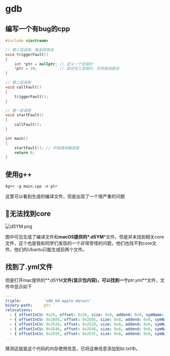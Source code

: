 # gdb

## 编写一个有bug的cpp

```cpp
#include <iostream>

// 第三层调用，触发段错误
void triggerFault()
{
    int *ptr = nullptr; // 定义一个空指针
    *ptr = 10;          // 尝试写入空指针，将导致段错误
}

// 第二层调用
void callFault()
{
    triggerFault();
}

// 第一层调用
void startFault()
{
    callFault();
}

int main()
{
    startFault(); // 开始错误触发链
    return 0;
}

```



## 使用g++

```shell
$g++ -g main.cpp -o ptr
```

这里可以看到生成的编译文件，但是出现了一个很严重的问题

## 🤔无法找到core

![dSYM.png](https://img2.imgtp.com/2024/04/20/47bFmSv7.png)

图中可见生成了编译文件和**macOS提供的*.dSYM***文件，但是并未找到相关core文件，这个也是我和同学们发现的一个非常奇怪的问题，他们也找不到core文件，他们的Ubantu只能生成前两个文件。

## 找到了.yml文件

但是打开mac提供的**.dSYM**文件(显示包内容)，可以找到一个**ptr.yml**文件，文件中显示如下

```yaml
---
triple:          'x86_64-apple-darwin'
binary-path:     ptr
relocations:
  - { offsetInCU: 0x26, offset: 0x26, size: 0x8, addend: 0x0, symName: __Z12triggerFaultv, symObjAddr: 0x0, symBinAddr: 0x100000F40, symSize: 0x20 }
  - { offsetInCU: 0x2E05, offset: 0x2E05, size: 0x8, addend: 0x0, symName: __Z12triggerFaultv, symObjAddr: 0x0, symBinAddr: 0x100000F40, symSize: 0x20 }
  - { offsetInCU: 0x2E2D, offset: 0x2E2D, size: 0x8, addend: 0x0, symName: __Z9callFaultv, symObjAddr: 0x20, symBinAddr: 0x100000F60, symSize: 0x10 }
  - { offsetInCU: 0x2E46, offset: 0x2E46, size: 0x8, addend: 0x0, symName: __Z10startFaultv, symObjAddr: 0x30, symBinAddr: 0x100000F70, symSize: 0x10 }
  - { offsetInCU: 0x2E5F, offset: 0x2E5F, size: 0x8, addend: 0x0, symName: _main, symObjAddr: 0x40, symBinAddr: 0x100000F80, symSize: 0x1C }
...
```

猜测这就是这个代码的内存使用信息，已将这串信息添加到bt.txt中。

